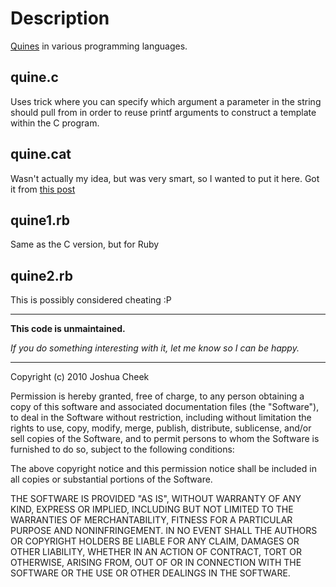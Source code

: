 Description
===========

[Quines](http://en.wikipedia.org/wiki/Quine_%28computing%29) in various programming languages.

quine.c    
-------
Uses trick where you can specify which argument a parameter in the string should pull from in order to reuse printf arguments to construct a template within the C program.

quine.cat
---------
Wasn't actually my idea, but was very smart, so I wanted to put it here. Got it from [this post](http://www.skorks.com/2010/03/an-interview-question-that-prints-out-its-own-source-code-in-ruby/#comment-4031)

quine1.rb
---------
Same as the C version, but for Ruby

quine2.rb
---------
This is possibly considered cheating :P


---------------------------------------

**This code is unmaintained.** 

_If you do something interesting with it, let me know so I can be happy._

---------------------------------------

Copyright (c) 2010 Joshua Cheek

 Permission is hereby granted, free of charge, to any person obtaining a copy
 of this software and associated documentation files (the "Software"), to deal
 in the Software without restriction, including without limitation the rights
 to use, copy, modify, merge, publish, distribute, sublicense, and/or sell
 copies of the Software, and to permit persons to whom the Software is
 furnished to do so, subject to the following conditions:

 The above copyright notice and this permission notice shall be included in
 all copies or substantial portions of the Software.

 THE SOFTWARE IS PROVIDED "AS IS", WITHOUT WARRANTY OF ANY KIND, EXPRESS OR
 IMPLIED, INCLUDING BUT NOT LIMITED TO THE WARRANTIES OF MERCHANTABILITY,
 FITNESS FOR A PARTICULAR PURPOSE AND NONINFRINGEMENT. IN NO EVENT SHALL THE
 AUTHORS OR COPYRIGHT HOLDERS BE LIABLE FOR ANY CLAIM, DAMAGES OR OTHER
 LIABILITY, WHETHER IN AN ACTION OF CONTRACT, TORT OR OTHERWISE, ARISING FROM,
 OUT OF OR IN CONNECTION WITH THE SOFTWARE OR THE USE OR OTHER DEALINGS IN
 THE SOFTWARE.
